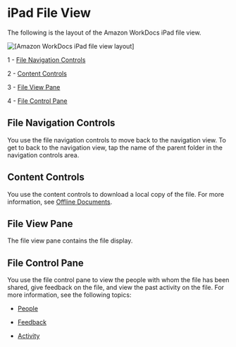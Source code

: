 # iPad File View<a name="ipad_document_view"></a>

The following is the layout of the Amazon WorkDocs iPad file view\.

![\[Amazon WorkDocs iPad file view layout\]](http://docs.aws.amazon.com/workdocs/latest/userguide/images/ipad_document_layout.png)

1 \- [File Navigation Controls](#ipad_file_nav_controls)

2 \- [Content Controls](#ipad_file_content_controls)

3 \- [File View Pane](#ipad_file_view_pane)

4 \- [File Control Pane](#ipad_file_control_pane)

## File Navigation Controls<a name="ipad_file_nav_controls"></a>

You use the file navigation controls to move back to the navigation view\. To get to back to the navigation view, tap the name of the parent folder in the navigation controls area\. 

## Content Controls<a name="ipad_file_content_controls"></a>

You use the content controls to download a local copy of the file\. For more information, see [Offline Documents](ipad_nav_view.md#ipad_offline_documents)\.

## File View Pane<a name="ipad_file_view_pane"></a>

The file view pane contains the file display\.

## File Control Pane<a name="ipad_file_control_pane"></a>

You use the file control pane to view the people with whom the file has been shared, give feedback on the file, and view the past activity on the file\. For more information, see the following topics:

+ [People](client_help.md#client_people)

+ [Feedback](client_help.md#client_feedback)

+ [Activity](client_help.md#client_activity)